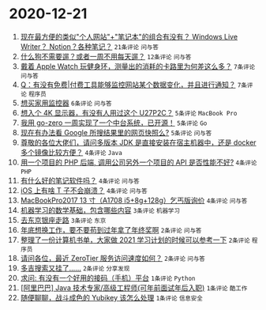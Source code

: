 # 2020-12-21

1. [现在最方便的类似"个人网站"+"笔记本"的组合有没有？ Windows Live Writer？ Notion？各种笔记？](https://www.v2ex.com/t/737328) ``21条评论`` ``问与答``
1. [什么狗不需要遛？或者一周不用每天遛？](https://www.v2ex.com/t/737359) ``12条评论`` ``问与答``
1. [戴着 Apple Watch 玩健身环，测量出的消耗的卡路里为何差这么多？](https://www.v2ex.com/t/737354) ``7条评论`` ``问与答``
1. [Q：有没有免费|付费工具能够监控网站某个数据变化，并且进行通知？](https://www.v2ex.com/t/737343) ``7条评论`` ``程序员``
1. [想买家用监控器](https://www.v2ex.com/t/737340) ``6条评论`` ``问与答``
1. [想入个 4K 显示器，有没有人用过这个 U27P2C？](https://www.v2ex.com/t/737360) ``5条评论`` ``MacBook Pro``
1. [我用 go-zero 一周实现了一个中台系统，已开源！](https://www.v2ex.com/t/737341) ``5条评论`` ``Go``
1. [现在有办法看 Google 所搜结果里的网页快照么?](https://www.v2ex.com/t/737333) ``5条评论`` ``问与答``
1. [尊敬的各位大佬们，请问多版本 JDK 是直接安装在宿主机器中，还是 docker 多个镜像比较方便？](https://www.v2ex.com/t/737363) ``4条评论`` ``Java``
1. [用一个项目的 PHP 后端, 调用公司另外一个项目的 API 是否性能不好?](https://www.v2ex.com/t/737352) ``4条评论`` ``PHP``
1. [有什么好的笔记软件吗？](https://www.v2ex.com/t/737348) ``4条评论`` ``问与答``
1. [iOS 上有啥 T 子不会崩溃？](https://www.v2ex.com/t/737338) ``4条评论`` ``问与答``
1. [MacBookPro2017 13 寸（A1708 i5+8g+128g）乞丐版询价](https://www.v2ex.com/t/737329) ``4条评论`` ``问与答``
1. [机器学习的数学基础，包含哪些内容](https://www.v2ex.com/t/737349) ``3条评论`` ``机器学习``
1. [去东京银座走路](https://www.v2ex.com/t/737339) ``3条评论`` ``东京``
1. [年底想换工作，要不要苟到过年拿了年终奖啊](https://www.v2ex.com/t/737365) ``2条评论`` ``问与答``
1. [整理了一份计算机书单，大家做 2021 学习计划的时候可以参考一下](https://www.v2ex.com/t/737361) ``2条评论`` ``程序员``
1. [请问各位，最近 ZeroTier 服务访问速度如何？](https://www.v2ex.com/t/737346) ``2条评论`` ``问与答``
1. [多吉搜索又挂了……](https://www.v2ex.com/t/737344) ``2条评论`` ``分享发现``
1. [求问: 有没有一个好用的接码（手机）平台](https://www.v2ex.com/t/737371) ``1条评论`` ``Python``
1. [[阿里巴巴] Java 技术专家/高级工程师(可年前面试年后入职)](https://www.v2ex.com/t/737368) ``1条评论`` ``酷工作``
1. [随便聊聊，战斗成色的 Yubikey 该怎么处理](https://www.v2ex.com/t/737356) ``1条评论`` ``信息安全``
